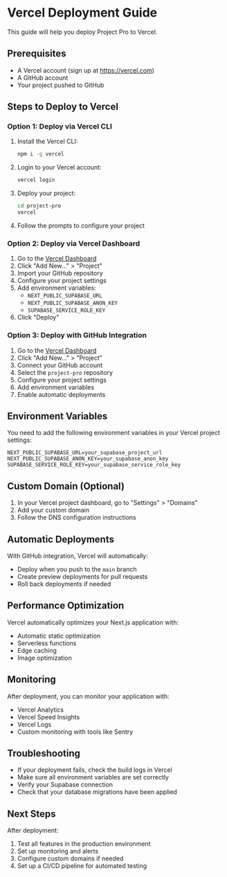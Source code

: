 # Vercel Deployment Guide

This guide will help you deploy Project Pro to Vercel.

## Prerequisites

- A Vercel account (sign up at https://vercel.com)
- A GitHub account
- Your project pushed to GitHub

## Steps to Deploy to Vercel

### Option 1: Deploy via Vercel CLI

1. Install the Vercel CLI:
   ```bash
   npm i -g vercel
   ```

2. Login to your Vercel account:
   ```bash
   vercel login
   ```

3. Deploy your project:
   ```bash
   cd project-pro
   vercel
   ```

4. Follow the prompts to configure your project

### Option 2: Deploy via Vercel Dashboard

1. Go to the [Vercel Dashboard](https://vercel.com/dashboard)
2. Click "Add New..." > "Project"
3. Import your GitHub repository
4. Configure your project settings
5. Add environment variables:
   - `NEXT_PUBLIC_SUPABASE_URL`
   - `NEXT_PUBLIC_SUPABASE_ANON_KEY`
   - `SUPABASE_SERVICE_ROLE_KEY`
6. Click "Deploy"

### Option 3: Deploy with GitHub Integration

1. Go to the [Vercel Dashboard](https://vercel.com/dashboard)
2. Click "Add New..." > "Project"
3. Connect your GitHub account
4. Select the `project-pro` repository
5. Configure your project settings
6. Add environment variables
7. Enable automatic deployments

## Environment Variables

You need to add the following environment variables in your Vercel project settings:

```
NEXT_PUBLIC_SUPABASE_URL=your_supabase_project_url
NEXT_PUBLIC_SUPABASE_ANON_KEY=your_supabase_anon_key
SUPABASE_SERVICE_ROLE_KEY=your_supabase_service_role_key
```

## Custom Domain (Optional)

1. In your Vercel project dashboard, go to "Settings" > "Domains"
2. Add your custom domain
3. Follow the DNS configuration instructions

## Automatic Deployments

With GitHub integration, Vercel will automatically:

- Deploy when you push to the `main` branch
- Create preview deployments for pull requests
- Roll back deployments if needed

## Performance Optimization

Vercel automatically optimizes your Next.js application with:

- Automatic static optimization
- Serverless functions
- Edge caching
- Image optimization

## Monitoring

After deployment, you can monitor your application with:

- Vercel Analytics
- Vercel Speed Insights
- Vercel Logs
- Custom monitoring with tools like Sentry

## Troubleshooting

- If your deployment fails, check the build logs in Vercel
- Make sure all environment variables are set correctly
- Verify your Supabase connection
- Check that your database migrations have been applied

## Next Steps

After deployment:

1. Test all features in the production environment
2. Set up monitoring and alerts
3. Configure custom domains if needed
4. Set up a CI/CD pipeline for automated testing
